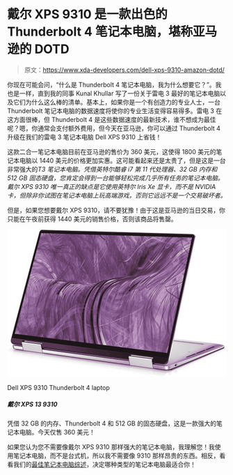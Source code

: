 # 戴尔 XPS 9310 是一款出色的 Thunderbolt 4 笔记本电脑，堪称亚马逊的 DOTD

> 原文：<https://www.xda-developers.com/dell-xps-9310-amazon-dotd/>

你现在可能会问，“什么是 Thunderbolt 4 笔记本电脑，我为什么想要它？”。我也是一样，直到我的同事 Kunal Khullar 写了一份关于雷电 3 最好的笔记本电脑以及它们为什么这么棒的清单。基本上，如果你是一个有创造力的专业人士，一台 Thunderbolt 笔记本电脑的数据速度将使你的专业生活变得容易得多。雷电 3 在这方面很棒，但 Thunderbolt 4 是这些数据速度的最新技术，谁不想成为最佳呢？嗯，你通常会支付额外费用，但今天在亚马逊，你可以通过 Thunderbolt 4 升级在我们的雷电 3 笔记本电脑 Dell XPS 9310 上省钱！

这款二合一笔记本电脑目前在亚马逊的售价为 360 美元，这使得 1800 美元的笔记本电脑以 1440 美元的价格更加实惠。这可能看起来还是太贵了，但是这是一台非常强大的*T3 笔记本电脑。凭借英特尔酷睿 i7 第 11 代处理器、32 GB 内存和 512 GB 固态硬盘，您肯定会得到一台能够轻松完成几乎所有任务的笔记本电脑。戴尔 XPS 9310 唯一真正的缺点是它使用英特尔 Iris Xe 显卡，而不是 NVIDIA 卡，但除非你试图在笔记本电脑上玩高端游戏，否则它远远不是一个交易破坏者。*

但是，如果您想要戴尔 XPS 9310，请不要犹豫！由于这是亚马逊的当日交易，你只能在午夜前获得 1440 美元的销售价格，否则该商品将售罄。

 <picture>![With 32 GB of RAM, Thunderbolt 4, and a 512 GB SSD, this is one powerful laptop. It's available for $360 today only!](img/d95dc909bdaf0c3610ba12b44c2d5806.png)</picture> 

Dell XPS 9310 Thunderbolt 4 laptop

##### 戴尔 XPS 13 9310

凭借 32 GB 的内存、Thunderbolt 4 和 512 GB 的固态硬盘，这是一款强大的笔记本电脑。今天仅售 360 美元！

如果您认为您不需要像戴尔 XPS 9310 那样强大的笔记本电脑，我理解您！我使用笔记本电脑，而不是台式机，所以我不需要像 9310 那样昂贵的东西。相反，看看我们的[最佳笔记本电脑综述](https://www.xda-developers.com/best-laptops/)，决定哪种类型的笔记本电脑最适合你！